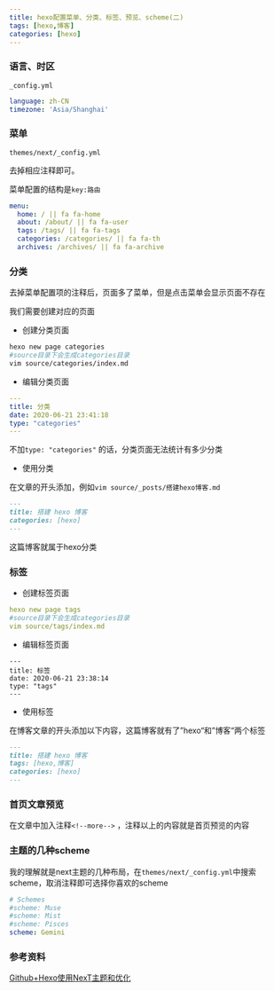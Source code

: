 ```yaml
---
title: hexo配置菜单、分类、标签、预览、scheme(二)
tags: [hexo,博客]
categories: [hexo]
---
```


### 语言、时区

`_config.yml`

```yaml
language: zh-CN
timezone: 'Asia/Shanghai'
```



### 菜单

`themes/next/_config.yml`

去掉相应注释即可。

菜单配置的结构是`key:路由`

<!--more-->

```yaml
menu:
  home: / || fa fa-home
  about: /about/ || fa fa-user
  tags: /tags/ || fa fa-tags
  categories: /categories/ || fa fa-th
  archives: /archives/ || fa fa-archive
```



### 分类

去掉菜单配置项的注释后，页面多了菜单，但是点击菜单会显示页面不存在

我们需要创建对应的页面

- 创建分类页面

```bash
hexo new page categories
#source目录下会生成categories目录
vim source/categories/index.md
```

- 编辑分类页面

```yaml
---
title: 分类
date: 2020-06-21 23:41:18
type: "categories"
---
```

不加`type: "categories"` 的话，分类页面无法统计有多少分类

- 使用分类

在文章的开头添加，例如`vim source/_posts/搭建hexo博客.md`

```markdown
---
title: 搭建 hexo 博客
categories: [hexo]
---
```

这篇博客就属于hexo分类



### 标签

- 创建标签页面

```yaml
hexo new page tags
#source目录下会生成categories目录
vim source/tags/index.md
```

- 编辑标签页面

```
---
title: 标签
date: 2020-06-21 23:38:14
type: "tags"
---
```

- 使用标签

在博客文章的开头添加以下内容，这篇博客就有了”hexo“和”博客“两个标签

```markdown
---
title: 搭建 hexo 博客
tags: [hexo,博客]
categories: [hexo]
---
```



### 首页文章预览

在文章中加入注释`<!--more-->` ，注释以上的内容就是首页预览的内容



### 主题的几种scheme

我的理解就是next主题的几种布局，在`themes/next/_config.yml`中搜索scheme，取消注释即可选择你喜欢的scheme

```yaml
# Schemes
#scheme: Muse
#scheme: Mist
#scheme: Pisces
scheme: Gemini
```





### 参考资料

[Github+Hexo使用NexT主题和优化](https://www.jianshu.com/p/67b731c3f840)



